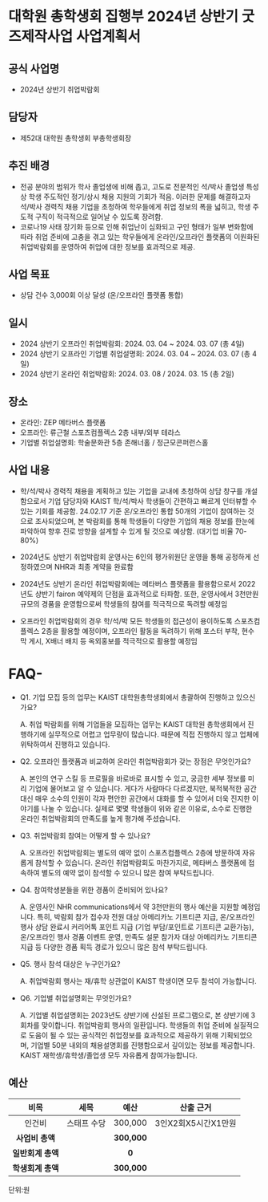 대학원 총학생회 집행부 2024년 상반기 굿즈제작사업 사업계획서
===

## 공식 사업명

- 2024년 상반기 취업박람회

## 담당자

- 제52대 대학원 총학생회 부총학생회장

## 추진 배경
- 전공 분야의 범위가 학사 졸업생에 비해 좁고, 고도로 전문적인 석/박사 졸업생 특성상 학생 주도적인 정기/상시 채용 지원의 기회가 적음. 이러한 문제를 해결하고자 석/박사 경력직 채용 기업을 초청하여 학우들에게 취업 정보의 폭을 넓히고, 학생 주도적 구직이 적극적으로 일어날 수 있도록 장려함.
- 코로나19 사태 장기화 등으로 인해 취업난이 심화되고 구인 형태가 일부 변화함에 따라 취업 준비에 고충을 겪고 있는 학우들에게 온라인/오프라인 플랫폼의 이원화된 취업박람회를 운영하여 취업에 대한 정보를 효과적으로 제공.

## 사업 목표
- 상담 건수 3,000회 이상 달성 (온/오프라인 플랫폼 통합)

## 일시
- 2024 상반기 오프라인 취업박람회: 2024. 03. 04 ~ 2024. 03. 07 (총 4일)
- 2024 상반기 오프라인 기업별 취업설명회: 2024. 03. 04 ~ 2024. 03. 07 (총 4일)
- 2024 상반기 온라인 취업박람회: 2024. 03. 08 / 2024. 03. 15 (총 2일)

## 장소
- 온라인: ZEP 메타버스 플랫폼
- 오프라인: 류근철 스포츠컴플렉스 2층 내부/외부 테라스
- 기업별 취업설명회: 학술문화관 5층 존해너홀 / 정근모콘퍼런스홀

## 사업 내용
- 학/석/박사 경력직 채용을 계획하고 있는 기업을 교내에 초청하여 상담 창구를 개설함으로서 기업 담당자와 KAIST 학/석/박사 학생들이 간편하고 빠르게 인터뷰할 수 있는 기회를 제공함. 24.02.17 기준 온/오프라인 통합 50개의 기업이 참여하는 것으로 조사되었으며, 본 박람회를 통해 학생들이 다양한 기업의 채용 정보를 한눈에 파악하여 향후 진로 방향을 설계할 수 있게 될 것으로 예상함. (대기업 비율 70-80%)

- 2024년도 상반기 취업박람회 운영사는 6인의 평가위원단 운영을 통해 공정하게 선정하였으며 NHR과 최종 계약을 완료함

- 2024년도 상반기 온라인 취업박람회에는 메타버스 플랫폼을 활용함으로서 2022년도 상반기 fairon 예약제의 단점을 효과적으로 타파함. 또한, 운영사에서 3천만원 규모의 경품을 운영함으로써 학생들의 참여를 적극적으로 독려할 예정임

- 오프라인 취업박람회의 경우 학/석/박 모든 학생들의 접근성이 용이하도록 스포츠컴플렉스 2층을 활용할 예정이며, 오프라인 활동을 독려하기 위해 포스터 부착, 현수막 게시, X배너 배치 등 옥외홍보를 적극적으로 활용할 예정임

# FAQ-

- Q1. 기업 모집 등의 업무는 KAIST 대학원총학생회에서 총괄하여 진행하고 있으신가요?

	A. 취업 박람회를 위해 기업들을 모집하는 업무는 KAIST 대학원 총학생회에서 진행하기에 실무적으로 어렵고 업무량이 많습니다. 때문에 직접 진행하지 않고 업체에 위탁하여서 진행하고 있습니다.

- Q2. 오프라인 플랫폼과 비교하여 온라인 취업박람회가 갖는 장점은 무엇인가요?

	A. 본인의 연구 스킬 등 프로필을 바로바로 표시할 수 있고, 궁금한 세부 정보를 미리 기업에 물어보고 알 수 있습니다. 게다가 사람마다 다르겠지만, 북적북적한 공간 대신 매우 소수의 인원이 각자 편안한 공간에서 대화를 할 수 있어서 더욱 진지한 이야기를 나눌 수 있습니다. 실제로 몇몇 학생들이 위와 같은 이유로, 소수로 진행한 온라인 취업박람회의 만족도를 높게 평가해 주셨습니다.

- Q3. 취업박람회 참여는 어떻게 할 수 있나요?

	A. 오프라인 취업박람회는 별도의 예약 없이 스포츠컴플렉스 2층에 방문하여 자유롭게 참석할 수 있습니다. 온라인 취업박람회도 마찬가지로, 메타버스 플랫폼에 접속하여 별도의 예약 없이 참석할 수 있으니 많은 참여 부탁드립니다.

- Q4. 참여학생분들을 위한 경품이 준비되어 있나요?

	A. 운영사인 NHR communications에서 약 3천만원의 행사 예산을 지원할 예정입니다. 특히, 박람회 참가 접수자 전원 대상 아메리카노 기프티콘 지급, 온/오프라인 행사 상담 완료시 커리어톡 포인트 지급 (기업 부담/포인트로 기프티콘 교환가능), 온/오프라인 행사 경품 이벤트 운영, 만족도 설문 참가자 대상 아메리카노 기프티콘 지급 등 다양한 경품 획득 경로가 있으니 많은 참석 부탁드립니다.

- Q5. 행사 참석 대상은 누구인가요?

	A. 취업박람회 행사는 재/휴학 상관없이 KAIST 학생이면 모두 참석이 가능합니다.

- Q6. 기업별 취업설명회는 무엇인가요?

	A. 기업별 취업설명회는 2023년도 상반기에 신설된 프로그램으로, 본 상반기에 3회차를 맞이합니다. 취업박람회 행사의 일환입니다. 학생들의 취업 준비에 실질적으로 도움이 될 수 있는 공식적인 취업정보를 효과적으로 제공하기 위해 기획되었으며, 기업별 50분 내외의 채용설명회를 진행함으로서 깊이있는 정보를 제공합니다. KAIST 재학생/휴학생/졸업생 모두 자유롭게 참여가능합니다.

## 예산

|  **비목** |   **세목**   | **예산** | **산출 근거** |
|:----------:|:------------:|:--------:|:--------:|
|인건비| 스태프 수당 | 300,000 | 3인X2회X5시간X1만원 | 
|   **사업비 총액**  |        |  **300,000** |     |
|   **일반회계 총액**  |        | **0** |      |
|   **학생회계 총액**  |         | **300,000** |     |

단위:원 
